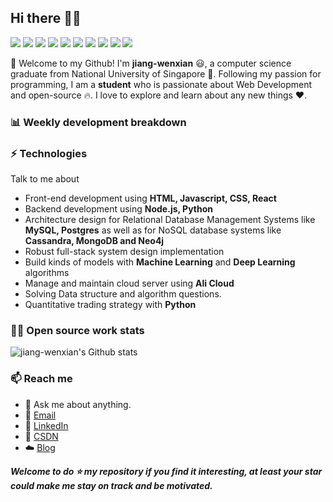 ## Hi there 👋🤓
 <p>
  <img src="http://views.whatilearened.today/views/github/jiang-wenxian/views.svg"/>
  <a href="https://github.com/jiang-wenxian/"><img src="https://img.shields.io/github/followers/jiang-wenxian?color=%234CC61E&label=GitHub%20Followers%20%3A"/></a>
  <a href="https://github.com/jiang-wenxian/"><img src="https://badges.frapsoft.com/os/v2/open-source.svg?v=103"/></a>
  <a href="mailto:e0210398@u.nus.edu"><img src="https://img.shields.io/badge/Ask%20me-anything-1abc9c.svg"/></a>
  <a href="https://reactjs.org"><img src="https://img.shields.io/badge/Front End-ReactJS-42b883"/></a>
  <a href="https://nodejs.org"><img src="https://img.shields.io/badge/Back End-Node.js-f55247"/></a>
  <a href="https://www.mongodb.com"><img src="https://img.shields.io/badge/Database-MongoDB-orange"/></a>
  <a href="https://shields.io/"><img src="https://img.shields.io/badge/badges-awesome-green.svg"/></a>
  <a href="https://blog.csdn.net/weixin_54166618?type=blog"><img src="https://img.shields.io/badge/Blog-CSDN-red"></a>
  <img src="https://img.shields.io/website?label=Website%20status%20%3A&url=https%3A%2F%2Fdaniels-roth-stan.fr%2F"/>
 </p>

🎉 Welcome to my Github! I'm **jiang-wenxian** 😃, a computer science graduate from National University of Singapore 🏫.
Following my passion for programming, I am a **student** who is passionate about Web Development and open-source 🔥. 
I love to explore and learn about any new things ❤️.

### 📊 Weekly development breakdown
  <!--START_SECTION:waka-->
  <!--END_SECTION:waka-->

### ⚡ Technologies
Talk to me about
- Front-end development using **HTML, Javascript, CSS, React**
- Backend development using **Node.js, Python**
- Architecture design for Relational Database Management Systems like **MySQL, Postgres** as well as for NoSQL database systems like **Cassandra, MongoDB and Neo4j**
- Robust full-stack system design implementation
- Build kinds of models with **Machine Learning** and **Deep Learning** algorithms
- Manage and maintain cloud server using **Ali Cloud**
- Solving Data structure and algorithm questions.
- Quantitative trading strategy with **Python**

### 👨‍💻 Open source work stats

![jiang-wenxian's Github stats](https://github-readme-stats.vercel.app/api?username=jiang-wenxian&show_icons=true)

### 📫 Reach me 

- 💬 Ask me about anything.
- 📧 <a href="jiang_wenxian@163.com">Email</a>
- 💼 <a href= "https://www.linkedin.com/in/maitong-yan-a88059148/">LinkedIn</a>
- 📖 <a href = "[https://blog.csdn.net/sinat_23133783](https://blog.csdn.net/weixin_54166618?type=blog)">CSDN</a>
- ☁️ <a href = "https://martinyan.cn/#/blog/home">Blog</a>


***Welcome to do ⭐ my repository if you find it interesting, at least your star could make me stay on track and be motivated.***
